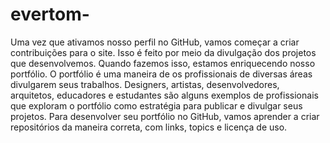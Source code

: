 # evertom-
Uma vez que ativamos nosso perfil no GitHub, vamos começar a criar contribuições para o site. Isso é feito por meio da divulgação dos projetos que desenvolvemos. Quando fazemos isso, estamos enriquecendo nosso portfólio. O portfólio é uma maneira de os profissionais de diversas áreas divulgarem seus trabalhos. Designers, artistas, desenvolvedores, arquitetos, educadores e estudantes são alguns exemplos de profissionais que exploram o portfólio como estratégia para publicar e divulgar seus projetos. Para desenvolver seu portfólio no GitHub, vamos aprender a criar repositórios da maneira correta, com links, topics e licença de uso.

